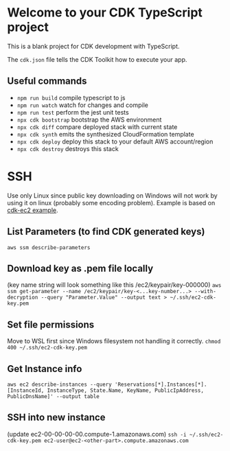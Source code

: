 # Welcome to your CDK TypeScript project

This is a blank project for CDK development with TypeScript.

The `cdk.json` file tells the CDK Toolkit how to execute your app.

## Useful commands

* `npm run build`       compile typescript to js
* `npm run watch`       watch for changes and compile
* `npm run test`        perform the jest unit tests
* `npx cdk bootstrap`   bootstrap the AWS environment
* `npx cdk diff`        compare deployed stack with current state
* `npx cdk synth`       emits the synthesized CloudFormation template
* `npx cdk deploy`      deploy this stack to your default AWS account/region
* `npx cdk destroy`     destroys this stack

# SSH
Use only Linux since public key downloading on Windows will not work by using it on linux (probably some encoding problem).
Example is based on [cdk-ec2 example](https://github.com/cloudbrilliant/cdk-ec2).

## List Parameters (to find CDK generated keys)
`aws ssm describe-parameters`

## Download key as .pem file locally
(key name string will look something like this /ec2/keypair/key-000000)
`aws ssm get-parameter --name /ec2/keypair/key-<...key-number...> --with-decryption --query "Parameter.Value" --output text > ~/.ssh/ec2-cdk-key.pem`

## Set file permissions
Move to WSL first since Windows filesystem not handling it correctly.
`chmod 400 ~/.ssh/ec2-cdk-key.pem`

## Get Instance info
`aws ec2 describe-instances --query 'Reservations[*].Instances[*].[InstanceId, InstanceType, State.Name, KeyName, PublicIpAddress, PublicDnsName]' --output table`

## SSH into new instance
(update ec2-00-00-00-00.compute-1.amazonaws.com)
`ssh -i ~/.ssh/ec2-cdk-key.pem ec2-user@ec2-<other-part>.compute.amazonaws.com`